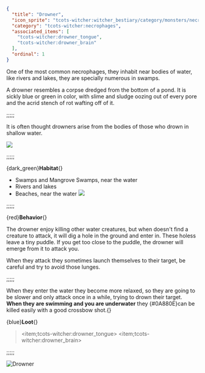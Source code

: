 ```json
{
  "title": "Drowner",
  "icon_sprite": "tcots-witcher:witcher_bestiary/category/monsters/necrophages/drowner",
  "category": "tcots-witcher:necrophages",
  "associated_items": [
    "tcots-witcher:drowner_tongue",
    "tcots-witcher:drowner_brain"
  ],
  "ordinal": 1
}
```

One of the most common necrophages, they inhabit near bodies of water, like rivers and lakes, they are specially 
numerous in swamps.

A drowner resembles a corpse dredged from the bottom of a pond. It is sickly blue or green in color,
with slime and sludge oozing out of every pore and the acrid stench of rot wafting off of it.

;;;;;

It is often thought drowners arise from the bodies of those who drown in shallow water.

![](tcots-witcher:textures/gui/sprites/witcher_bestiary/entries/drowner/drowner_running.png,fit)

;;;;;

{dark_green}**Habitat**{} 
- Swamps and Mangrove Swamps, near the water
- Rivers and lakes
- Beaches, near the water
![](tcots-witcher:textures/gui/sprites/witcher_bestiary/entries/drowner/drowner_swimming.png,fit)

;;;;;

{red}**Behavior**{}

The drowner enjoy killing other water creatures, but when doesn't find a creature to attack, 
it will dig a hole in the ground and enter in.
These holess leave a tiny puddle.
If you get too close to the puddle, the drowner will emerge from it to attack you.


When they attack they sometimes launch themselves to their target, be careful and try to avoid those lunges.

;;;;;

When they enter the water they become more relaxed, so they 
are going to be slower and only attack once in a while,
trying to drown their target. 
__When they are swimming and you are underwater__ they {#0A880E}can be killed easily with a good
crossbow shot.{}

{blue}**Loot**{}
> <item;tcots-witcher:drowner_tongue> <item;tcots-witcher:drowner_brain> 

;;;;;




![Drowner](tcots-witcher:textures/gui/sprites/witcher_bestiary/entries/drowner/drowner_full.png,fit)